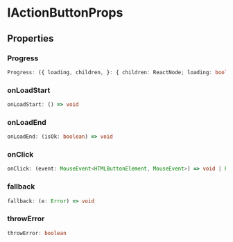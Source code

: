 # IActionButtonProps

## Properties

### Progress

```ts
Progress: ({ loading, children, }: { children: ReactNode; loading: boolean; }) => Element
```

### onLoadStart

```ts
onLoadStart: () => void
```

### onLoadEnd

```ts
onLoadEnd: (isOk: boolean) => void
```

### onClick

```ts
onClick: (event: MouseEvent<HTMLButtonElement, MouseEvent>) => void | Promise<void>
```

### fallback

```ts
fallback: (e: Error) => void
```

### throwError

```ts
throwError: boolean
```
